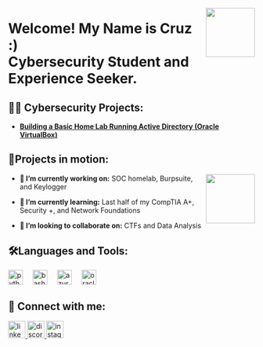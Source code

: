 <img align="right" height="100" src="https://media.tenor.com/YytI7A-IRcsAAAAi/kirby-dance-kirby.gif"/> <h1>Welcome! My Name is Cruz :) <br/> <a>Cybersecurity Student</a><a> and </a> <a> Experience Seeker.</a></h1>

<h2>👨‍💻 Cybersecurity Projects:</h2>

  - <b>[Building a Basic Home Lab Running Active Directory (Oracle VirtualBox)](https://github.com/Cal-InfoSec/SIEM-Azure/tree/main)</b>
  
 <h2>🎯Projects in motion:</h2> <img align="right" height="100" src="https://media.tenor.com/qdlPrHgqkrcAAAAi/sleep-deprived.gif"/>

- <b>🔭 I’m currently working on:</b>  SOC homelab, Burpsuite, and Keylogger

- <b>🌱 I’m currently learning:</b>  Last half of my CompTIA A+, Security +, and Network Foundations
    
- <b>👯 I’m looking to collaborate on:</b>  CTFs and Data Analysis

<h2>🛠️Languages and Tools:</h2>
<div align="left">
  <img src="https://cdn.jsdelivr.net/gh/devicons/devicon/icons/python/python-original.svg" height="30" alt="python logo"  />
  <img width="12" />
  <img src="https://cdn.jsdelivr.net/gh/devicons/devicon/icons/bash/bash-original.svg" height="30" alt="bash logo"  />
  <img width="12" />
  <img src="https://cdn.jsdelivr.net/gh/devicons/devicon/icons/azure/azure-original.svg" height="30" alt="azure logo"  />
  <img width="12" />
  <img src="https://cdn.jsdelivr.net/gh/devicons/devicon/icons/oracle/oracle-original.svg" height="30" alt="oracle logo"  />
</div>

<h2> 🤳 Connect with me:</h2> 
  <a href="www.linkedin.com/in/cruz-alfaroleal" target="_blank">
    <img src="https://img.shields.io/static/v1?message=LinkedIn&logo=linkedin&label=&color=0077B5&logoColor=white&labelColor=&style=for-the-badge" height="35" alt="linkedin logo"  />
  </a>
  <a href="https://discord.com/invite/gbDDVAQE" target="_blank">
    <img src="https://img.shields.io/static/v1?message=Discord&logo=discord&label=&color=7289DA&logoColor=white&labelColor=&style=for-the-badge" height="35" alt="discord logo"  />
  </a>
  <a href="https://www.instagram.com/cruizeship/" target="_blank">
    <img src="https://img.shields.io/static/v1?message=Instagram&logo=instagram&label=&color=E4405F&logoColor=white&labelColor=&style=for-the-badge" height="35" alt="instagram logo"  />
  </a>
</div>


